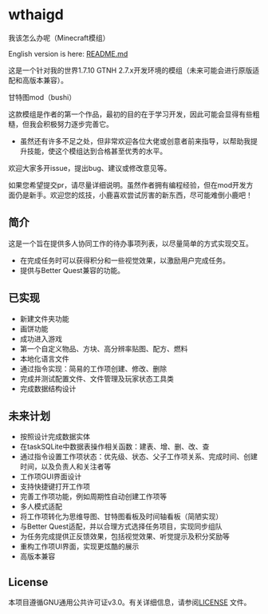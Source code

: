 # wthaigd
我该怎么办呢（Minecraft模组）

English version is here: [README.md](./README.md)

这是一个针对我的世界1.7.10 GTNH 2.7.x开发环境的模组（未来可能会进行原版适配和高版本兼容）。

甘特图mod（bushi）

这款模组是作者的第一个作品，最初的目的在于学习开发，因此可能会显得有些粗糙，但我会积极努力逐步完善它。

* 虽然还有许多不足之处，但非常欢迎各位大佬或创意者前来指导，以帮助我提升技能，使这个模组达到合格甚至优秀的水平。

欢迎大家多开issue，提出bug、建议或修改意见等。

如果您希望提交pr，请尽量详细说明。虽然作者拥有编程经验，但在mod开发方面仍是新手。欢迎您的炫技，小鹿喜欢尝试厉害的新东西，尽可能难倒小鹿吧！

## 简介
这是一个旨在提供多人协同工作的待办事项列表，以尽量简单的方式实现交互。
* 在完成任务时可以获得积分和一些视觉效果，以激励用户完成任务。
* 提供与Better Quest兼容的功能。

## 已实现
* 新建文件夹功能
* 画饼功能
* 成功进入游戏
* 第一个自定义物品、方块、高分辨率贴图、配方、燃料
* 本地化语言文件
* 通过指令实现：简易的工作项创建、修改、删除
* 完成并测试配置文件、文件管理及玩家状态工具类
* 完成数据结构设计

## 未来计划
* 按照设计完成数据实体
* 在taskSQLite中数据表操作相关函数：建表、增、删、改、查
* 通过指令设置工作项状态：优先级、状态、父子工作项关系、完成时间、创建时间，以及负责人和关注者等
* 工作项GUI界面设计
* 支持快捷键打开工作项
* 完善工作项功能，例如周期性自动创建工作项等
* 多人模式适配
* 将工作项转化为思维导图、甘特图看板及时间轴看板（简陋实现）
* 与Better Quest适配，并以合理方式选择任务项目，实现同步组队
* 为任务完成提供正反馈效果，包括视觉效果、听觉提示及积分奖励等
* 重构工作项UI界面，实现更炫酷的展示
* 高版本兼容

## License
本项目遵循GNU通用公共许可证v3.0。有关详细信息，请参阅[LICENSE](./LICENSE) 文件。
